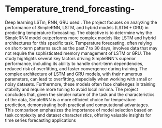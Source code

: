 # Temperature_trend_forcasting-
Deep learning LSTm, RNN, GRU used .
The project focuses on analyzing the performance of SimpleRNN, LSTM, and hybrid models (LSTM + GRU) in predicting temperature forecasting. The objective is to determine why the SimpleRNN model outperforms more complex models like LSTM and hybrid architectures for this specific task. Temperature forecasting, often relying on short-term patterns such as the past 7 to 30 days, involves data that may not require the sophisticated memory management of LSTM or GRU. The study highlights several key factors driving SimpleRNN's superior performance, including its ability to handle short-term dependencies, reduced risk of overfitting, and faster convergence during training. The complex architecture of LSTM and GRU models, with their numerous parameters, can lead to overfitting, especially when working with small or noisy datasets. Furthermore, these models often face challenges in training stability and require more tuning to avoid local minima. The project concludes that, given the simpler nature of the task and the characteristics of the data, SimpleRNN is a more efficient choice for temperature prediction, demonstrating both practical and computational advantages. This comparison emphasizes the importance of model selection based on task complexity and dataset characteristics, offering valuable insights for time series forecasting applications
